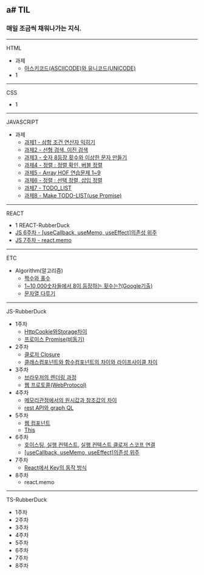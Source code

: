 a# TIL
---
### 매일 조금씩 채워나가는 지식.
---
HTML
- 과제
  - <a href = "HTML%26CSS/아스키코드(ASCIICODE)와%20유니코드(Unicode).md">아스키코드(ASCIICODE)와 유니코드(UNICODE)</a>
- 1
---
CSS
- 1
---
JAVASCRIPT
- 과제
  - <a href = "JavaScript/과제-1.md">과제1 - 삼항 조건 연산자 익히기</a>
  - <a href = "JavaScript/과제-2.md">과제2 - 선형 검색, 이진 검색</a>
  - <a href = "JavaScript/과제-3.md">과제3 - 숫자 8등장 횟수와 이상한 문자 만들기</a>
  - <a href = "JavaScript/과제-4.md">과제4 - 정렬 : 정렬 확인, 버블 정렬</a>
  - <a href = "JavaScript/과제-5.md">과제5 - Array HOF 연습문제 1~9 </a>
  - <a href = "JavaScript/과제-6.md">과제6 - 정렬 : 선택 정렬, 삽입 정렬</a>
  - <a href = "JavaScript/과제-7.md">과제7 - TODO_LIST</a>
  - <a href = "JavaScript/과제-8.md">과제8 - Make TODO-LIST(use Promise)</a>
---
REACT
- 1
REACT-RubberDuck
- <a href="">JS 6주차 - [useCallback, useMemo, useEffect]의존성 위주</a>
- <a href="">JS 7주차 - react.memo</a>
---
ETC
- Algorithm(알고리즘)
  - <a href = "Algorithm/1.md">짝수와 홀수</a>
  - <a href = "Algorithm/2.md">1~10,000숫자들에서 8이 등장하는 횟수는?(Google기출)</a>
  - <a href = "Algorithm/3.md">문자열 다루기</a>
---
JS-RubberDuck
- 1주차
  - <a href="./JS-READMEs/RubberDuck-JS/1.HTTP_Cookie%26Storage_Diff.md">HttpCookie와Storage차이</a>
  - <a href="./JS-READMEs/RubberDuck-JS/1.Promise(비동기).md">프로미스 Promise(비동기)</a>
- 2주차
  - <a href="./JS-READMEs/RubberDuck-JS/2.Closure.md">클로저 Closure</a>
  - <a href="JS-READMEs/RubberDuck-JS/2.class%2Cfunctional_Component_Diff.md">클래스컴포넌트와 함수컴포넌트의 차이와 라이프사이클 차이</a>
- 3주차
  - <a href="./JS-READMEs/RubberDuck-JS/3.브라우저의렌더링과정.md">브라우저의 렌더링 과정</a>
  - <a href="./JS-READMEs/RubberDuck-JS/3.WebProtocols.md">웹 프로토콜(WebProtocol)</a>
- 4주차
  - <a href="./JS-READMEs/RubberDuck-JS/4.원시값과참조값의차이(메모리관점).md">메모리관점에서의 원시값과 참조값의 차이</a>
  - <a href="./JS-READMEs/RubberDuck-JS/4.restAPI와graphQL.md">rest API와 graph QL</a>
- 5주차
  - <a href="./JS-READMEs/RubberDuck-JS/5.웹컴포넌트.md">웹 컴포넌트 </a>
  - <a href="./JS-READMEs/RubberDuck-JS/5.This.md">This</a>
- 6주차
  - <a href="./JS-READMEs/RubberDuck-JS/6.호이스팅%2C실행컨텍스트.md">호이스팅, 실행 컨텍스트</a>, <a href="./JS-READMEs/RubberDuck-JS/8.실행컨텍스트%20연장선(클로저%2C스코프).md">실행 컨텍스트 클로저 스코프 연결</a>
  - <a href="/React/RubberDuck-React/6.useEffect%2CuseMemo%2CuseCallback.md">[useCallback, useMemo, useEffect]의존성 위주</a>
- 7주차
  - <a href="./React/RubberDuck-React/7.react-key동작방식.md">React에서 Key의 동작 방식</a>
- 8주차
  - <a>react.memo</a>
---
TS-RubberDuck
- 1주차
- 2주차
- 3주차
- 4주차
- 5주차
- 6주차
- 7주차
- 8주차

